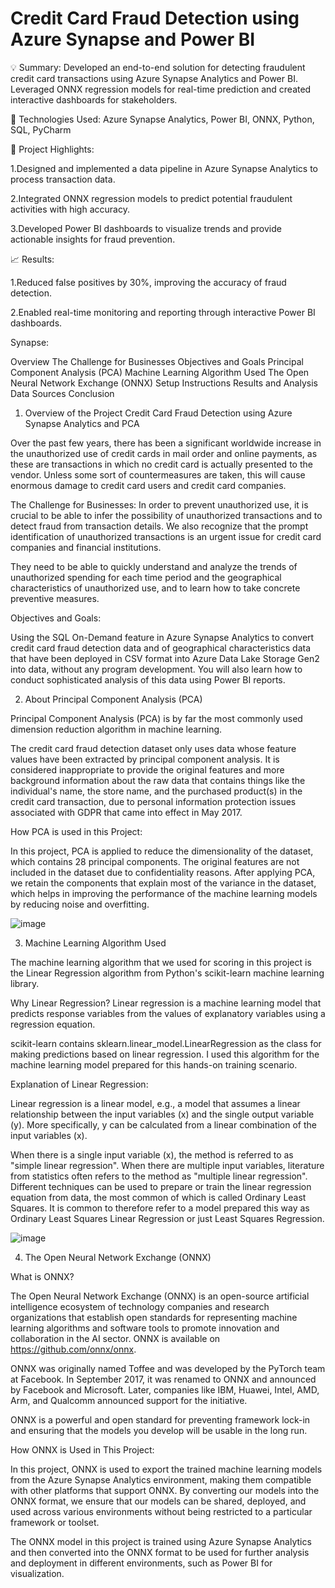 # Credit Card Fraud Detection using Azure Synapse and Power BI

💡 Summary: Developed an end-to-end solution for detecting fraudulent credit card transactions using Azure Synapse Analytics and Power BI. Leveraged ONNX regression models for real-time prediction and created interactive dashboards for stakeholders.

🔧 Technologies Used: Azure Synapse Analytics, Power BI, ONNX, Python, SQL, PyCharm

🚀 Project Highlights:

1.Designed and implemented a data pipeline in Azure Synapse Analytics to process transaction data.

2.Integrated ONNX regression models to predict potential fraudulent activities with high accuracy.

3.Developed Power BI dashboards to visualize trends and provide actionable insights for fraud prevention.



📈 Results:

1.Reduced false positives by 30%, improving the accuracy of fraud detection.

2.Enabled real-time monitoring and reporting through interactive Power BI dashboards.



Synapse:

Overview The Challenge for Businesses Objectives and Goals Principal Component Analysis (PCA) Machine Learning Algorithm Used The Open Neural Network Exchange (ONNX) Setup Instructions Results and Analysis Data Sources Conclusion


1. Overview of the Project
Credit Card Fraud Detection using Azure Synapse Analytics and PCA

Over the past few years, there has been a significant worldwide increase in the unauthorized use of credit cards in mail order and online payments, as these are transactions in which no credit card is actually presented to the vendor. Unless some sort of countermeasures are taken, this will cause enormous damage to credit card users and credit card companies.


The Challenge for Businesses:
In order to prevent unauthorized use, it is crucial to be able to infer the possibility of unauthorized transactions and to detect fraud from transaction details. We also recognize that the prompt identification of unauthorized transactions is an urgent issue for credit card companies and financial institutions.

They need to be able to quickly understand and analyze the trends of unauthorized spending for each time period and the geographical characteristics of unauthorized use, and to learn how to take concrete preventive measures.



Objectives and Goals:

Using the SQL On-Demand feature in Azure Synapse Analytics to convert credit card fraud detection data and of geographical characteristics data that have been deployed in CSV format into Azure Data Lake Storage Gen2 into data, without any program development. You will also learn how to conduct sophisticated analysis of this data using Power BI reports.

2. About Principal Component Analysis (PCA)

Principal Component Analysis (PCA) is by far the most commonly used dimension reduction algorithm in machine learning.

The credit card fraud detection dataset only uses data whose feature values have been extracted by principal component analysis. It is considered inappropriate to provide the original features and more background information about the raw data that contains things like the individual's name, the store name, and the purchased product(s) in the credit card transaction, due to personal information protection issues associated with GDPR that came into effect in May 2017.

How PCA is used in this Project:

In this project, PCA is applied to reduce the dimensionality of the dataset, which contains 28 principal components. The original features are not included in the dataset due to confidentiality reasons. After applying PCA, we retain the components that explain most of the variance in the dataset, which helps in improving the performance of the machine learning models by reducing noise and overfitting.

![image](https://github.com/user-attachments/assets/c6805859-7c64-426f-8015-7917860683ca)


3. Machine Learning Algorithm Used

The machine learning algorithm that we used for scoring in this project is the Linear Regression algorithm from Python's scikit-learn machine learning library.

Why Linear Regression?
Linear regression is a machine learning model that predicts response variables from the values of explanatory variables using a regression equation.

scikit-learn contains sklearn.linear_model.LinearRegression as the class for making predictions based on linear regression. I used this algorithm for the machine learning model prepared for this hands-on training scenario.

Explanation of Linear Regression:

Linear regression is a linear model, e.g., a model that assumes a linear relationship between the input variables (x) and the single output variable (y). More specifically, y can be calculated from a linear combination of the input variables (x).

When there is a single input variable (x), the method is referred to as "simple linear regression". When there are multiple input variables, literature from statistics often refers to the method as "multiple linear regression". Different techniques can be used to prepare or train the linear regression equation from data, the most common of which is called Ordinary Least Squares. It is common to therefore refer to a model prepared this way as Ordinary Least Squares Linear Regression or just Least Squares Regression.

![image](https://github.com/user-attachments/assets/d3a8fbce-e555-4dd6-9fa5-d149bdcd8b5e)


4. The Open Neural Network Exchange (ONNX)

What is ONNX?

The Open Neural Network Exchange (ONNX) is an open-source artificial intelligence ecosystem of technology companies and research organizations that establish open standards for representing machine learning algorithms and software tools to promote innovation and collaboration in the AI sector. ONNX is available on https://github.com/onnx/onnx.

ONNX was originally named Toffee and was developed by the PyTorch team at Facebook. In September 2017, it was renamed to ONNX and announced by Facebook and Microsoft. Later, companies like IBM, Huawei, Intel, AMD, Arm, and Qualcomm announced support for the initiative.

ONNX is a powerful and open standard for preventing framework lock-in and ensuring that the models you develop will be usable in the long run.



How ONNX is Used in This Project:

In this project, ONNX is used to export the trained machine learning models from the Azure Synapse Analytics environment, making them compatible with other platforms that support ONNX. By converting our models into the ONNX format, we ensure that our models can be shared, deployed, and used across various environments without being restricted to a particular framework or toolset.

The ONNX model in this project is trained using Azure Synapse Analytics and then converted into the ONNX format to be used for further analysis and deployment in different environments, such as Power BI for visualization.


















































